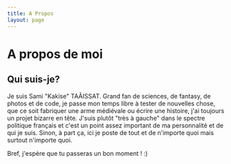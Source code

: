 ```yaml
---
title: A Propos
layout: page
---
```

# A propos de moi

## Qui suis-je?

Je suis Sami "Kakise" TAÂISSAT. Grand fan de sciences, de fantasy, de photos et de code, je passe mon temps libre à tester de nouvelles chose, que ce soit fabriquer une arme médiévale ou écrire une histoire, j'ai toujours un projet bizarre en tête. J'suis plutôt "très à gauche" dans le spectre politique français et c'est un point assez important de ma personnalité et de qui je suis. Sinon, à part ça, ici je poste de tout et de n'importe quoi mais surtout n'importe quoi.

Bref, j'espère que tu passeras un bon moment ! :)
